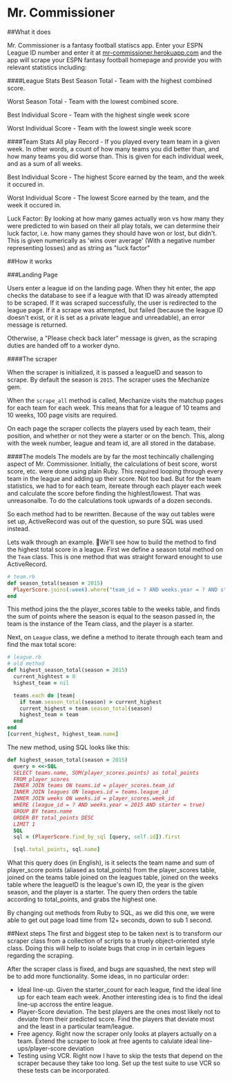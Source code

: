 # Mr. Commissioner

##What it does

Mr. Commissioner is a fantasy football statiscs app. Enter your ESPN League ID number and enter it at [mr-commissioner.herokuapp.com]() and the app will scrape your ESPN fantasy football homepage and provide you with relevant statistics including:

####League Stats
Best Season Total - Team with the highest combined score.

Worst Season Total - Team with the lowest combined score.

Best Individual Score - Team with the highest single week score

Worst Individual Score - Team with the lowest single week score

####Team Stats
All play Record - If you played every team team in a given week. In other words, a count of how many teams you did better than, and how many teams you did worse than. This is given for each individual week, and as a sum of all weeks.

Best Individual Score - The highest Score earned by the team, and the week it occured in.

Worst Individual Score - The lowest Score earned by the team, and the week it occured in.

Luck Factor: By looking at how many games actually won vs how many they were predicted to win based on their all play totals, we can determine their luck factor, i.e. how many games they should have won or lost, but didn't. This is given numerically as 'wins over average' (With a negative number representing losses) and as string as "luck factor"

##How it works

###Landing Page

Users enter a league id on the landing page. When they hit enter, the app checks the database to see if a league with that ID was already attempted to be scraped. If it was scraped successfully, the user is redirected to the league page. If it a scrape was attempted, but failed (because the league ID doesn't exist, or it is set as a private league and unreadable), an error message is returned.

Otherwise, a "Please check back later" message is given, as the scraping duties are handed off to a worker dyno.

####The scraper

When the scraper is initialized, it is passed a leagueID and season to scrape. By default the season is `2015`.  The scraper uses the Mechanize gem.

When the `scrape_all` method is called, Mechanize visits the matchup pages for each team for each week. This means that for a league of 10 teams and 10 weeks, 100 page visits are required.

On each page the scraper collects the players used by each team, their position, and whether or not they were a starter or on the bench. This, along with the week number, league and team id, are all stored in the database.

####The models
The models are by far the most techincally challenging aspect of Mr. Commissioner. Initially, the calculations of best score, worst score, etc. were done using plain Ruby. This required looping through every team in the league and adding up their score. Not too bad. But for the team statistics, we had to for each team, itereate through each player each week and calculate the score before finding the highlest/lowest. That was unreasonalbe. To do the calculations took upwards of a dozen seconds.

So each method had to be rewritten. Because of the way out tables were set up, ActiveRecord was out of the question, so pure SQL was used instead.

Lets walk through an example. We'll see how to build the method to find the highest total score in a league. First we define a season total method on the `Team` class. This is one method that was straight forward enought to use ActiveRecord.

```ruby
# team.rb
def season_total(season = 2015)
  PlayerScore.joins(:week).where("team_id = ? AND weeks.year = ? AND starter = true", self.id, season).sum(:points)
end
```
This method joins the the player_scores table to the weeks table, and finds the sum of points where the season is equal to the season passed in, the team is the instance of the Team class, and the player is a starter.

Next, on `League` class, we define a method to iterate through each team and find the max total score:

```ruby
# league.rb
# old method
def highest_season_total(season = 2015)
  current_hightest = 0
  highest_team = nil

  teams.each do |team|
    if team.season_total(season) > current_highest
    current_highest = team.season_total(season)
    highest_team = team
  end
end
[current_highest, highest_team.name]
```

The new method, using SQL looks like this:

```ruby
def highest_season_total(season = 2015)
  query = <<-SQL
  SELECT teams.name, SUM(player_scores.points) as total_points
  FROM player_scores
  INNER JOIN teams ON teams.id = player_scores.team_id
  INNER JOIN leagues ON leagues.id = teams.league_id
  INNER JOIN weeks ON weeks.id = player_scores.week_id
  WHERE (league_id = ? AND weeks.year = 2015 AND starter = true)
  GROUP BY teams.name
  ORDER BY total_points DESC
  LIMIT 1
  SQL
  sql = (PlayerScore.find_by_sql [query, self.id]).first

  [sql.total_points, sql.name]
```

What this query does (in English), is it selects the team name and sum of player\_score points (aliased as total\_points) from the player\_scores table, joined on the teams table joined on the leagues table, joined on the weeks table where the leagueID is the league's own ID, the year is the given season, and the player is a starter. The query then orders the table according to total\_points, and grabs the highest one.

By changing out methods from Ruby to SQL, as we did this one, we were able to get out page load time from 12+ seconds, down to sub 1 second.

##Next steps
The first and biggest step to be taken next is to transform our scraper class from a collection of scripts to a truely object-oriented style class. Doing this will help to isolate bugs that crop in in certain legues regarding the scraping.

After the scraper class is fixed, and bugs are squashed, the next step will be to add more functionality. Some ideas, in no particular order:

* Ideal line-up. Given the starter_count for each league, find the ideal line up for each team each week. Another interesting idea is to find the ideal line-up accross the entire league.
* Player-Score deviation. The best players are the ones most likely not to deviate from their predicted score. Find the players that deviate most and the least in a particular team/league.
* Free agency. Right now the scraper only looks at players actually on a team. Extend the scraper to look at free agents to calulate ideal line-ups/player-score deviation
* Testing using VCR. Right now I have to skip the tests that depend on the
  scraper because they take too long. Set up the test suite to use VCR so these
  tests can be incorporated.




